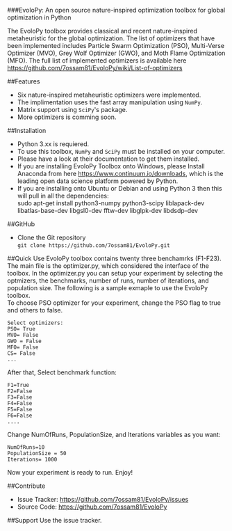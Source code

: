 ###EvoloPy: An open source nature-inspired optimization toolbox for global optimization in Python

The EvoloPy toolbox provides classical and recent nature-inspired metaheuristic for the global optimization. The list of optimizers that have been implemented includes Particle Swarm Optimization (PSO), Multi-Verse Optimizer (MVO), Grey Wolf Optimizer (GWO), and Moth Flame Optimization (MFO). The full list of implemented optimizers is available here https://github.com/7ossam81/EvoloPy/wiki/List-of-optimizers


##Features
- Six nature-inspired metaheuristic optimizers were implemented.
- The implimentation uses the fast array manipulation using `NumPy`.
- Matrix support using `SciPy`'s package.
- More optimizers is comming soon.

##Installation
- Python 3.xx is requiered.
- To use this toolbox, `NumPy` and `SciPy` must be installed on your computer. 
- Please have a look at their documentation to get them installed.
- If you are installing EvoloPy Toolbox onto Windows, please Install Anaconda from here https://www.continuum.io/downloads, which is the leading open data science platform powered by Python.
- If you are installing onto Ubuntu or Debian and using Python 3 then this will pull in all the dependencies:  
sudo apt-get install python3-numpy python3-scipy liblapack-dev libatlas-base-dev libgsl0-dev fftw-dev libglpk-dev libdsdp-dev

##GitHub  
- Clone the Git repository  
`git clone https://github.com/7ossam81/EvoloPy.git`


##Quick Use
EvoloPy toolbox contains twenty three benchamrks (F1-F23). The main file is the optimizer.py, which considered the interface of the toolbox. In the optimizer.py you can setup your experiment by selecting the optmizers, the benchmarks, number of runs, number of iterations, and population size. 
The following is a sample exmaple to use the EvoloPy toolbox.  
To choose PSO optimizer for your experiment, change the PSO flag to true and others to false.  
```
Select optimizers:    
PSO= True  
MVO= False  
GWO = False  
MFO= False  
CS= False    
...
```
After that, Select benchmark function:
```
F1=True  
F2=False  
F3=False  
F4=False  
F5=False  
F6=False  
....  
```

Change NumOfRuns, PopulationSize, and Iterations variables as you want:  
```
NumOfRuns=10  
PopulationSize = 50  
Iterations= 1000
```

Now your experiment is ready to run. Enjoy!

##Contribute
- Issue Tracker: https://github.com/7ossam81/EvoloPy/issues  
- Source Code: https://github.com/7ossam81/EvoloPy

##Support
Use the issue tracker.


